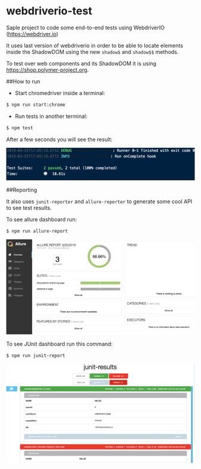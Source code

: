 # webdriverio-test
Saple project to code some end-to-end tests using WebdriverIO  (https://webdriver.io)

It uses last version of webdriverio in order to be able to locate elements inside the ShadowDOM using the new `shadow$` and `shadow$$` methods.

To test over web components and its ShadowDOM it is using https://shop.polymer-project.org.

##How to run

* Start chromedriver inside a terminal:

```sh
$ npm run start:chrome
```
* Run tests in another terminal:

```sh
$ npm test
```

After a few seconds you will see the result:

![test results](https://github.com/jfcorugedo/webdriverio-test/blob/master/screenshots/test-results.png)

##Reporting

It also uses `junit-reporter` and `allure-reporter` to generate some cool API to see test results.

To see allure dashboard run:

```sh
$ npm run allure-report
```

![allure dashboard](https://github.com/jfcorugedo/webdriverio-test/blob/master/screenshots/allure-dashboard.png)

To see JUnit dashboard run this command:


```sh
$ npm run junit-report
```


![junit dashboard](https://github.com/jfcorugedo/webdriverio-test/blob/master/screenshots/junit-dashboard.png)
